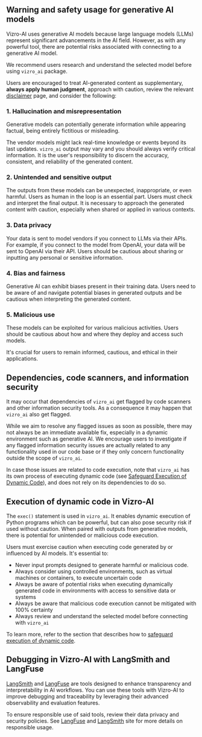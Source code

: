 ## Warning and safety usage for generative AI models

Vizro-AI uses generative AI models because large language models (LLMs) represent significant advancements in the AI field. However, as with any powerful tool, there are potential risks associated with connecting to a generative AI model.

We recommend users research and understand the selected model before using `vizro_ai` package.

Users are encouraged to treat AI-generated content as supplementary, **always apply human judgment**,
approach with caution, review the relevant [disclaimer](disclaimer.md) page, and consider the following:
<!-- vale off -->
### 1. Hallucination and misrepresentation

Generative models can potentially generate information while appearing factual, being entirely fictitious or misleading.
<!-- vale on -->
The vendor models might lack real-time knowledge or events beyond its last updates.
`vizro_ai` output may vary and you should always verify critical information.
It is the user's responsibility to discern the accuracy, consistent, and reliability of the generated content.

<!-- vale off -->
### 2. Unintended and sensitive output
<!-- vale on -->
The outputs from these models can be unexpected, inappropriate, or even harmful.
Users as human in the loop is an essential part. Users must check and interpret the final output.
It is necessary to approach the generated content with caution, especially when shared or applied in various contexts.

<!-- vale off -->
### 3. Data privacy
<!-- vale on -->
Your data is sent to model vendors if you connect to LLMs via their APIs.
For example, if you connect to the model from OpenAI, your data will be sent to OpenAI via their API.
Users should be cautious about sharing or inputting any personal or sensitive information.

<!-- vale off -->
### 4. Bias and fairness
<!-- vale on -->
Generative AI can exhibit biases present in their training data.
Users need to be aware of and navigate potential biases in generated outputs and be cautious when interpreting the generated content.

<!-- vale off -->
### 5. Malicious use
<!-- vale on -->
These models can be exploited for various malicious activities. Users should be cautious about how and where they deploy and access such models.

It's crucial for users to remain informed, cautious, and ethical in their applications.


## Dependencies, code scanners, and information security

It may occur that dependencies of `vizro_ai` get flagged by code scanners and other information security tools. As a consequence it may happen that
`vizro_ai` also get flagged.

While we aim to resolve any flagged issues as soon as possible, there may not always be an immediate available fix, especially in a dynamic environment such as generative AI. We encourage users to investigate if any flagged information security issues are actually related
to any functionality used in our code base or if they only concern functionality outside the scope of `vizro_ai`.

In case those issues are related to code execution, note that `vizro_ai` has its own process of executing dynamic code (see [Safeguard Execution of Dynamic Code](safeguard.md)), and does not rely on its dependencies to do so.


## Execution of dynamic code in Vizro-AI

The `exec()` statement is used in `vizro_ai`. It enables dynamic execution of Python programs which can be powerful, but can also pose security risk
if used without caution. When paired with outputs from generative models, there is potential for unintended or malicious code execution.

Users must exercise caution when executing code generated by or influenced by AI models. It's essential to:

- Never input prompts designed to generate harmful or malicious code.
- Always consider using controlled environments, such as virtual machines or containers, to execute uncertain code
- Always be aware of potential risks when executing dynamically generated code in environments with access to sensitive data or systems
- Always be aware that malicious code execution cannot be mitigated with 100% certainty
- Always review and understand the selected model before connecting with `vizro_ai`

To learn more, refer to the section that describes how to [safeguard execution of dynamic code](safeguard.md).


## Debugging in Vizro-AI with LangSmith and LangFuse

[LangSmith](https://docs.smith.langchain.com/) and [LangFuse](https://langfuse.com/docs) are tools designed to enhance transparency and interpretability in AI workflows.
You can use these tools with Vizro-AI to improve debugging and traceability by leveraging their advanced observability and evaluation features.

To ensure responsible use of said tools, review their data privacy and security policies. See [LangFuse](https://langfuse.com/docs/data-security-privacy) and [LangSmith](https://www.langchain.com/privacy-policy) site for more details on responsible usage.
